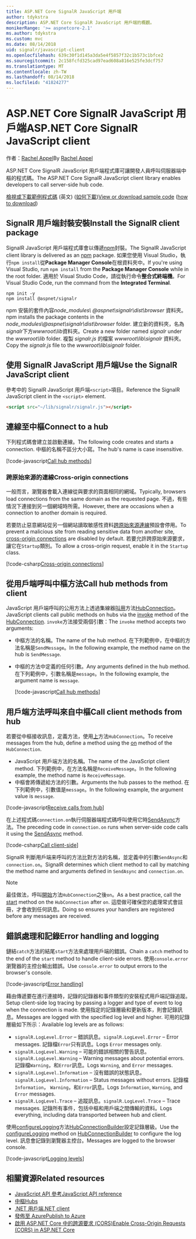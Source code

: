 ```yaml
---
title: ASP.NET Core SignalR JavaScript 用戶端
author: tdykstra
description: ASP.NET Core SignalR JavaScript 用戶端的概觀。
monikerRange: '>= aspnetcore-2.1'
ms.author: tdykstra
ms.custom: mvc
ms.date: 08/14/2018
uid: signalr/javascript-client
ms.openlocfilehash: 639c30f1d145a3da5e4f5857f32c1b573c1bfce2
ms.sourcegitcommit: 2c158fcfd325cad97ead608a816e525fe3dcf757
ms.translationtype: MT
ms.contentlocale: zh-TW
ms.lasthandoff: 08/14/2018
ms.locfileid: "41824277"
---
```

# <a name="aspnet-core-signalr-javascript-client"></a><span data-ttu-id="a9d95-103">ASP.NET Core SignalR JavaScript 用戶端</span><span class="sxs-lookup"><span data-stu-id="a9d95-103">ASP.NET Core SignalR JavaScript client</span></span>

<span data-ttu-id="a9d95-104">作者：[Rachel Appel](http://twitter.com/rachelappel)</span><span class="sxs-lookup"><span data-stu-id="a9d95-104">By [Rachel Appel](http://twitter.com/rachelappel)</span></span>

<span data-ttu-id="a9d95-105">ASP.NET Core SignalR JavaScript 用戶端程式庫可讓開發人員呼叫伺服器端中樞的程式碼。</span><span class="sxs-lookup"><span data-stu-id="a9d95-105">The ASP.NET Core SignalR JavaScript client library enables developers to call server-side hub code.</span></span>

<span data-ttu-id="a9d95-106">[檢視或下載範例程式碼](https://github.com/aspnet/Docs/tree/live/aspnetcore/signalr/javascript-client/sample) \(英文\) ([如何下載](xref:tutorials/index#how-to-download-a-sample))</span><span class="sxs-lookup"><span data-stu-id="a9d95-106">[View or download sample code](https://github.com/aspnet/Docs/tree/live/aspnetcore/signalr/javascript-client/sample) ([how to download](xref:tutorials/index#how-to-download-a-sample))</span></span>

## <a name="install-the-signalr-client-package"></a><span data-ttu-id="a9d95-107">SignalR 用戶端封裝安裝</span><span class="sxs-lookup"><span data-stu-id="a9d95-107">Install the SignalR client package</span></span>

<span data-ttu-id="a9d95-108">SignalR JavaScript 用戶端程式庫會以傳遞[npm](https://www.npmjs.com/)封裝。</span><span class="sxs-lookup"><span data-stu-id="a9d95-108">The SignalR JavaScript client library is delivered as an [npm](https://www.npmjs.com/) package.</span></span> <span data-ttu-id="a9d95-109">如果您使用 Visual Studio，執行`npm install`從**Package Manager Console**在根資料夾中。</span><span class="sxs-lookup"><span data-stu-id="a9d95-109">If you're using Visual Studio, run `npm install` from the **Package Manager Console** while in the root folder.</span></span> <span data-ttu-id="a9d95-110">適用於 Visual Studio Code，請從執行命令**整合式終端機**。</span><span class="sxs-lookup"><span data-stu-id="a9d95-110">For Visual Studio Code, run the command from the **Integrated Terminal**.</span></span>

  ```console
  npm init -y
  npm install @aspnet/signalr
  ```

<span data-ttu-id="a9d95-111">npm 安裝的套件內容*node_modules\\ @aspnet\signalr\dist\browser* 資料夾。</span><span class="sxs-lookup"><span data-stu-id="a9d95-111">npm installs the package contents in the *node_modules\\@aspnet\signalr\dist\browser* folder.</span></span> <span data-ttu-id="a9d95-112">建立新的資料夾，名為*signalr*下方*wwwroot\\lib*資料夾。</span><span class="sxs-lookup"><span data-stu-id="a9d95-112">Create a new folder named *signalr* under the *wwwroot\\lib* folder.</span></span> <span data-ttu-id="a9d95-113">複製 *signalr.js* 的檔案 *wwwroot\lib\signalr* 資料夾。</span><span class="sxs-lookup"><span data-stu-id="a9d95-113">Copy the *signalr.js* file to the *wwwroot\lib\signalr* folder.</span></span>

## <a name="use-the-signalr-javascript-client"></a><span data-ttu-id="a9d95-114">使用 SignalR JavaScript 用戶端</span><span class="sxs-lookup"><span data-stu-id="a9d95-114">Use the SignalR JavaScript client</span></span>

<span data-ttu-id="a9d95-115">參考中的 SignalR JavaScript 用戶端`<script>`項目。</span><span class="sxs-lookup"><span data-stu-id="a9d95-115">Reference the SignalR JavaScript client in the `<script>` element.</span></span>

```html
<script src="~/lib/signalr/signalr.js"></script>
```

## <a name="connect-to-a-hub"></a><span data-ttu-id="a9d95-116">連線至中樞</span><span class="sxs-lookup"><span data-stu-id="a9d95-116">Connect to a hub</span></span>

<span data-ttu-id="a9d95-117">下列程式碼會建立並啟動連線。</span><span class="sxs-lookup"><span data-stu-id="a9d95-117">The following code creates and starts a connection.</span></span> <span data-ttu-id="a9d95-118">中樞的名稱不區分大小寫。</span><span class="sxs-lookup"><span data-stu-id="a9d95-118">The hub's name is case insensitive.</span></span>

[!code-javascript[Call hub methods](javascript-client/sample/wwwroot/js/chat.js?range=9-12,28)]

### <a name="cross-origin-connections"></a><span data-ttu-id="a9d95-119">跨原始來源的連線</span><span class="sxs-lookup"><span data-stu-id="a9d95-119">Cross-origin connections</span></span>

<span data-ttu-id="a9d95-120">一般而言，瀏覽器會載入連線從與要求的頁面相同的網域。</span><span class="sxs-lookup"><span data-stu-id="a9d95-120">Typically, browsers load connections from the same domain as the requested page.</span></span> <span data-ttu-id="a9d95-121">不過，有些情況下連接到另一個網域時所需。</span><span class="sxs-lookup"><span data-stu-id="a9d95-121">However, there are occasions when a connection to another domain is required.</span></span>

<span data-ttu-id="a9d95-122">若要防止惡意網站從另一個網站讀取敏感性資料[跨原始來源連線](xref:security/cors)預設會停用。</span><span class="sxs-lookup"><span data-stu-id="a9d95-122">To prevent a malicious site from reading sensitive data from another site, [cross-origin connections](xref:security/cors) are disabled by default.</span></span> <span data-ttu-id="a9d95-123">若要允許跨原始來源要求，讓它在`Startup`類別。</span><span class="sxs-lookup"><span data-stu-id="a9d95-123">To allow a cross-origin request, enable it in the `Startup` class.</span></span>

[!code-csharp[Cross-origin connections](javascript-client/sample/Startup.cs?highlight=29-35,56)]

## <a name="call-hub-methods-from-client"></a><span data-ttu-id="a9d95-124">從用戶端呼叫中樞方法</span><span class="sxs-lookup"><span data-stu-id="a9d95-124">Call hub methods from client</span></span>

<span data-ttu-id="a9d95-125">JavaScript 用戶端呼叫的公用方法上透過集線器[叫用](/javascript/api/%40aspnet/signalr/hubconnection#invoke)方法[HubConnection](/javascript/api/%40aspnet/signalr/hubconnection)。</span><span class="sxs-lookup"><span data-stu-id="a9d95-125">JavaScript clients call public methods on hubs via the [invoke](/javascript/api/%40aspnet/signalr/hubconnection#invoke) method of the [HubConnection](/javascript/api/%40aspnet/signalr/hubconnection).</span></span> <span data-ttu-id="a9d95-126">`invoke`方法接受兩個引數：</span><span class="sxs-lookup"><span data-stu-id="a9d95-126">The `invoke` method accepts two arguments:</span></span>

* <span data-ttu-id="a9d95-127">中樞方法的名稱。</span><span class="sxs-lookup"><span data-stu-id="a9d95-127">The name of the hub method.</span></span> <span data-ttu-id="a9d95-128">在下列範例中，在中樞的方法名稱是`SendMessage`。</span><span class="sxs-lookup"><span data-stu-id="a9d95-128">In the following example, the method name on the hub is `SendMessage`.</span></span>
* <span data-ttu-id="a9d95-129">中樞的方法中定義的任何引數。</span><span class="sxs-lookup"><span data-stu-id="a9d95-129">Any arguments defined in the hub method.</span></span> <span data-ttu-id="a9d95-130">在下列範例中，引數名稱是`message`。</span><span class="sxs-lookup"><span data-stu-id="a9d95-130">In the following example, the argument name is `message`.</span></span>

  [!code-javascript[Call hub methods](javascript-client/sample/wwwroot/js/chat.js?range=24)]

## <a name="call-client-methods-from-hub"></a><span data-ttu-id="a9d95-131">用戶端方法呼叫來自中樞</span><span class="sxs-lookup"><span data-stu-id="a9d95-131">Call client methods from hub</span></span>

<span data-ttu-id="a9d95-132">若要從中樞接收訊息，定義方法，使用[上](/javascript/api/%40aspnet/signalr/hubconnection#on)方法`HubConnection`。</span><span class="sxs-lookup"><span data-stu-id="a9d95-132">To receive messages from the hub, define a method using the [on](/javascript/api/%40aspnet/signalr/hubconnection#on) method of the `HubConnection`.</span></span>

* <span data-ttu-id="a9d95-133">JavaScript 用戶端方法的名稱。</span><span class="sxs-lookup"><span data-stu-id="a9d95-133">The name of the JavaScript client method.</span></span> <span data-ttu-id="a9d95-134">下列範例中，在方法名稱是`ReceiveMessage`。</span><span class="sxs-lookup"><span data-stu-id="a9d95-134">In the following example, the method name is `ReceiveMessage`.</span></span>
* <span data-ttu-id="a9d95-135">中樞會將傳遞給方法的引數。</span><span class="sxs-lookup"><span data-stu-id="a9d95-135">Arguments the hub passes to the method.</span></span> <span data-ttu-id="a9d95-136">在下列範例中，引數值是`message`。</span><span class="sxs-lookup"><span data-stu-id="a9d95-136">In the following example, the argument value is `message`.</span></span>

[!code-javascript[Receive calls from hub](javascript-client/sample/wwwroot/js/chat.js?range=14-19)]

<span data-ttu-id="a9d95-137">在上述程式碼`connection.on`執行伺服器端程式碼呼叫使用它時[SendAsync](/dotnet/api/microsoft.aspnetcore.signalr.clientproxyextensions.sendasync)方法。</span><span class="sxs-lookup"><span data-stu-id="a9d95-137">The preceding code in `connection.on` runs when server-side code calls it using the [SendAsync](/dotnet/api/microsoft.aspnetcore.signalr.clientproxyextensions.sendasync) method.</span></span>

[!code-csharp[Call client-side](javascript-client/sample/hubs/chathub.cs?range=8-11)]

<span data-ttu-id="a9d95-138">SignalR 判斷用戶端来呼叫的方法比對方法的名稱，並定義中的引數`SendAsync`和`connection.on`。</span><span class="sxs-lookup"><span data-stu-id="a9d95-138">SignalR determines which client method to call by matching the method name and arguments defined in `SendAsync` and `connection.on`.</span></span>

> [!NOTE]
> <span data-ttu-id="a9d95-139">最佳做法，呼叫[開始](/javascript/api/%40aspnet/signalr/hubconnection#start)方法`HubConnection`之後`on`。</span><span class="sxs-lookup"><span data-stu-id="a9d95-139">As a best practice, call the [start](/javascript/api/%40aspnet/signalr/hubconnection#start) method on the `HubConnection` after `on`.</span></span> <span data-ttu-id="a9d95-140">這麼做可確保您的處理常式會註冊，才會收到任何訊息。</span><span class="sxs-lookup"><span data-stu-id="a9d95-140">Doing so ensures your handlers are registered before any messages are received.</span></span>

## <a name="error-handling-and-logging"></a><span data-ttu-id="a9d95-141">錯誤處理和記錄</span><span class="sxs-lookup"><span data-stu-id="a9d95-141">Error handling and logging</span></span>

<span data-ttu-id="a9d95-142">鏈結`catch`方法的結尾`start`方法來處理用戶端的錯誤。</span><span class="sxs-lookup"><span data-stu-id="a9d95-142">Chain a `catch` method to the end of the `start` method to handle client-side errors.</span></span> <span data-ttu-id="a9d95-143">使用`console.error`瀏覽器的主控台輸出錯誤。</span><span class="sxs-lookup"><span data-stu-id="a9d95-143">Use `console.error` to output errors to the browser's console.</span></span>

[!code-javascript[Error handling](javascript-client/sample/wwwroot/js/chat.js?range=28)]

<span data-ttu-id="a9d95-144">藉由傳遞要在進行連接時，記錄的記錄器和事件類型的安裝程式用戶端記錄追蹤。</span><span class="sxs-lookup"><span data-stu-id="a9d95-144">Setup client-side log tracing by passing a logger and type of event to log when the connection is made.</span></span> <span data-ttu-id="a9d95-145">使用指定的記錄層級和更新版本，則會記錄訊息。</span><span class="sxs-lookup"><span data-stu-id="a9d95-145">Messages are logged with the specified log level and higher.</span></span> <span data-ttu-id="a9d95-146">可用的記錄層級如下所示：</span><span class="sxs-lookup"><span data-stu-id="a9d95-146">Available log levels are as follows:</span></span>

* <span data-ttu-id="a9d95-147">`signalR.LogLevel.Error` &ndash; 錯誤訊息。</span><span class="sxs-lookup"><span data-stu-id="a9d95-147">`signalR.LogLevel.Error` &ndash; Error messages.</span></span> <span data-ttu-id="a9d95-148">記錄檔`Error`只有訊息。</span><span class="sxs-lookup"><span data-stu-id="a9d95-148">Logs `Error` messages only.</span></span>
* <span data-ttu-id="a9d95-149">`signalR.LogLevel.Warning` &ndash; 可能的錯誤相關的警告訊息。</span><span class="sxs-lookup"><span data-stu-id="a9d95-149">`signalR.LogLevel.Warning` &ndash; Warning messages about potential errors.</span></span> <span data-ttu-id="a9d95-150">記錄檔`Warning`，和`Error`訊息。</span><span class="sxs-lookup"><span data-stu-id="a9d95-150">Logs `Warning`, and `Error` messages.</span></span>
* <span data-ttu-id="a9d95-151">`signalR.LogLevel.Information` &ndash; 沒有錯誤的狀態訊息。</span><span class="sxs-lookup"><span data-stu-id="a9d95-151">`signalR.LogLevel.Information` &ndash; Status messages without errors.</span></span> <span data-ttu-id="a9d95-152">記錄檔`Information`， `Warning`，和`Error`訊息。</span><span class="sxs-lookup"><span data-stu-id="a9d95-152">Logs `Information`, `Warning`, and `Error` messages.</span></span>
* <span data-ttu-id="a9d95-153">`signalR.LogLevel.Trace` &ndash; 追蹤訊息。</span><span class="sxs-lookup"><span data-stu-id="a9d95-153">`signalR.LogLevel.Trace` &ndash; Trace messages.</span></span> <span data-ttu-id="a9d95-154">記錄所有事件，包括中樞和用戶端之間傳輸的資料。</span><span class="sxs-lookup"><span data-stu-id="a9d95-154">Logs everything, including data transported between hub and client.</span></span>

<span data-ttu-id="a9d95-155">使用[configureLogging](/javascript/api/%40aspnet/signalr/hubconnectionbuilder#configurelogging)方法[HubConnectionBuilder](/javascript/api/%40aspnet/signalr/hubconnectionbuilder)設定記錄層級。</span><span class="sxs-lookup"><span data-stu-id="a9d95-155">Use the [configureLogging](/javascript/api/%40aspnet/signalr/hubconnectionbuilder#configurelogging) method on [HubConnectionBuilder](/javascript/api/%40aspnet/signalr/hubconnectionbuilder) to configure the log level.</span></span> <span data-ttu-id="a9d95-156">訊息會記錄到瀏覽器主控台。</span><span class="sxs-lookup"><span data-stu-id="a9d95-156">Messages are logged to the browser console.</span></span>

[!code-javascript[Logging levels](javascript-client/sample/wwwroot/js/chat.js?range=9-12)]

## <a name="related-resources"></a><span data-ttu-id="a9d95-157">相關資源</span><span class="sxs-lookup"><span data-stu-id="a9d95-157">Related resources</span></span>

* [<span data-ttu-id="a9d95-158">JavaScript API 參考</span><span class="sxs-lookup"><span data-stu-id="a9d95-158">JavaScript API reference</span></span>](/javascript/api/)
* [<span data-ttu-id="a9d95-159">中樞</span><span class="sxs-lookup"><span data-stu-id="a9d95-159">Hubs</span></span>](xref:signalr/hubs)
* [<span data-ttu-id="a9d95-160">.NET 用戶端</span><span class="sxs-lookup"><span data-stu-id="a9d95-160">.NET client</span></span>](xref:signalr/dotnet-client)
* [<span data-ttu-id="a9d95-161">發佈至 Azure</span><span class="sxs-lookup"><span data-stu-id="a9d95-161">Publish to Azure</span></span>](xref:signalr/publish-to-azure-web-app)
* [<span data-ttu-id="a9d95-162">啟用 ASP.NET Core 中的跨源要求 (CORS)</span><span class="sxs-lookup"><span data-stu-id="a9d95-162">Enable Cross-Origin Requests (CORS) in ASP.NET Core</span></span>](xref:security/cors)
